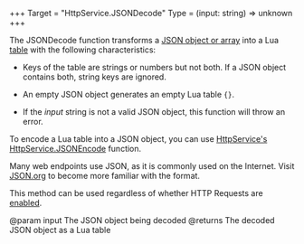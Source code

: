+++
Target = "HttpService.JSONDecode"
Type = (input: string) => unknown
+++

The JSONDecode function transforms a [JSON object or array][1] into a Lua [table][2] with the following characteristics: - Keys of the table are strings or numbers but not both. If a JSON object contains both, string keys are ignored. - An empty JSON object generates an empty Lua table `{}`. - If the *input* string is not a valid JSON object, this function will throw an error.To encode a Lua table into a JSON object, you can use [HttpService's](https://developer.roblox.com/api-reference/class/HttpService) [HttpService.JSONEncode](https://developer.roblox.com/api-reference/function/HttpService/JSONEncode) function.Many web endpoints use JSON, as it is commonly used on the Internet. Visit [JSON.org][3] to become more familiar with the format.This method can be used regardless of whether HTTP Requests are [enabled](https://developer.roblox.com/api-reference/property/HttpService/HttpEnabled).[1]: http://robloxdev.com/articles/JSON-Storage-Format[2]: http://robloxdev.com/articles/Table[3]: http://www.json.org/@param input The JSON object being decoded@returns The decoded JSON object as a Lua table